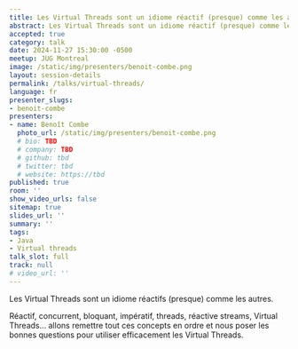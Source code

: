```yaml
---
title: Les Virtual Threads sont un idiome réactif (presque) comme les autres
abstract: Les Virtual Threads sont un idiome réactif (presque) comme les autres
accepted: true
category: talk
date: 2024-11-27 15:30:00 -0500
meetup: JUG Montreal
image: /static/img/presenters/benoit-combe.png
layout: session-details
permalink: /talks/virtual-threads/
language: fr
presenter_slugs:
- benoit-combe
presenters:
- name: Benoît Combe
  photo_url: /static/img/presenters/benoit-combe.png
  # bio: TBD
  # company: TBD
  # github: tbd
  # twitter: tbd
  # website: https://tbd
published: true
room: ''
show_video_urls: false
sitemap: true
slides_url: ''
summary: ''
tags:
- Java
- Virtual threads
talk_slot: full
track: null
# video_url: ''
---
```


Les Virtual Threads sont un idiome réactifs (presque) comme les autres.

Réactif, concurrent, bloquant, impératif, threads, réactive streams, Virtual Threads… allons remettre tout ces concepts en ordre et nous poser les bonnes questions pour utiliser efficacement les Virtual Threads.
